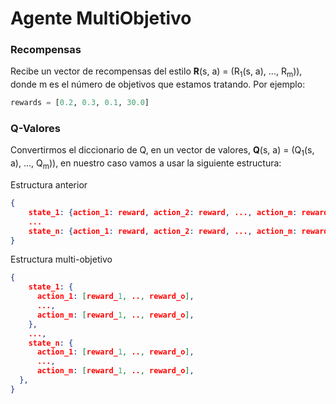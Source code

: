 # Agente MultiObjetivo

### Recompensas
Recibe un vector de recompensas del estilo __R__(s, a) = (R<sub>1</sub>(s, a), ..., R<sub>m</sub>)), donde m es el número
de objetivos que estamos tratando. Por ejemplo:

```python
rewards = [0.2, 0.3, 0.1, 30.0]
```

### Q-Valores
Convertirmos el diccionario de Q, en un vector de valores, __Q__(s, a) = (Q<sub>1</sub>(s, a), ..., Q<sub>m</sub>)), en
nuestro caso vamos a usar la siguiente estructura:

Estructura anterior
```json
{
    state_1: {action_1: reward, action_2: reward, ..., action_m: reward},
    ...
    state_n: {action_1: reward, action_2: reward, ..., action_m: reward},
}
```

Estructura multi-objetivo

```json
{
    state_1: {
      action_1: [reward_1, .., reward_o],
      ...,
      action_m: [reward_1, .., reward_o],
    },
    ...,
    state_n: {
      action_1: [reward_1, .., reward_o],
      ...,
      action_m: [reward_1, .., reward_o],
  },
}
```